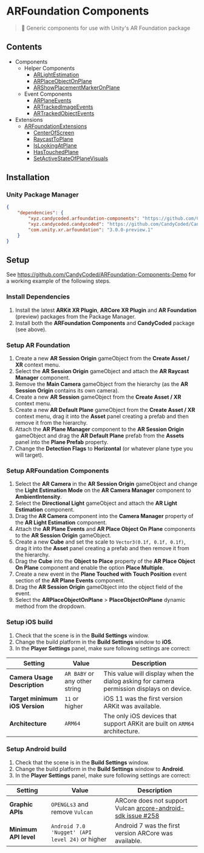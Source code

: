 # ARFoundation Components

> 📱 Generic components for use with Unity's AR Foundation package

## Contents

-   Components
    -   Helper Components
        -   [ARLightEstimation](Documentation/ARLightEstimation.md)
        -   [ARPlaceObjectOnPlane](Documentation/ARPlaceObjectOnPlane.md)
        -   [ARShowPlacementMarkerOnPlane](Documentation/ARShowPlacementMarkerOnPlane.md)
    -   Event Components
        -   [ARPlaneEvents](Documentation/ARPlaneEvents.md)
        -   [ARTrackedImageEvents](Documentation/ARTrackedImageEvents.md)
        -   [ARTrackedObjectEvents](Documentation/ARTrackedObjectEvents.md)
-   Extensions
    -   [ARFoundationExtensions](Documentation/ARFoundationExtensions.md)
        -   [CenterOfScreen](Documentation/ARFoundationExtensions.md#centerofscreen)
        -   [RaycastToPlane](Documentation/ARFoundationExtensions.md#raycasttoplane)
        -   [IsLookingAtPlane](Documentation/ARFoundationExtensions.md#islookingatplane)
        -   [HasTouchedPlane](Documentation/ARFoundationExtensions.md#hastouchedplane)
        -   [SetActiveStateOfPlaneVisuals](Documentation/ARFoundationExtensions.md#setactivestateofplanevisuals)

## Installation

### Unity Package Manager

```json
{
    "dependencies": {
        "xyz.candycoded.arfoundation-components": "https://github.com/CandyCoded/ARFoundation-Components.git#v3.0.0",
        "xyz.candycoded.candycoded": "https://github.com/CandyCoded/CandyCoded.git#v3.0.2",
        "com.unity.xr.arfoundation": "3.0.0-preview.1"
    }
}
```

## Setup

See <https://github.com/CandyCoded/ARFoundation-Components-Demo> for a working example of the following steps.

### Install Dependencies

1. Install the latest **ARKit XR Plugin**, **ARCore XR Plugin** and **AR Foundation** (preview) packages from the Package Manager.
2. Install both the **ARFoundation Components** and **CandyCoded** package (see above).

### Setup AR Foundation

1. Create a new **AR Session Origin** gameObject from the **Create Asset / XR** context menu.
1. Select the **AR Session Origin** gameObject and attach the **AR Raycast Manager** component.
1. Remove the **Main Camera** gameObject from the hierarchy (as the **AR Session Origin** contains its own camera).
1. Create a new **AR Session** gameObject from the **Create Asset / XR** context menu.
1. Create a new **AR Default Plane** gameObject from the **Create Asset / XR** context menu, drag it into the **Asset** panel creating a prefab and then remove it from the hierarchy.
1. Attach the **AR Plane Manager** component to the **AR Session Origin** gameObject and drag the **AR Default Plane** prefab from the **Assets** panel into the **Plane Prefab** property.
1. Change the **Detection Flags** to **Horizontal** (or whatever plane type you will target).

### Setup ARFoundation Components

1. Select the **AR Camera** in the **AR Session Origin** gameObject and change the **Light Estimation Mode** on the **AR Camera Manager** component to **AmbientIntensity**.
1. Select the **Directional Light** gameObject and attach the **AR Light Estimation** component.
1. Drag the **AR Camera** component into the **Camera Manager** property of the **AR Light Estimation** component.
1. Attach the **AR Plane Events** and **AR Place Object On Plane** components to the **AR Session Origin** gameObject.
1. Create a new **Cube** and set the scale to `Vector3(0.1f, 0.1f, 0.1f)`, drag it into the **Asset** panel creating a prefab and then remove it from the hierarchy.
1. Drag the **Cube** into the **Object to Place** property of the **AR Place Object On Plane** component and enable the option **Place Multiple**.
1. Create a new event in the **Plane Touched with Touch Position** event section of the **AR Plane Events** component.
1. Drag the **AR Session Origin** gameObject into the object field of the event.
1. Select the **ARPlaceObjectOnPlane** > **PlaceObjectOnPlane** dynamic method from the dropdown.

### Setup iOS build

1. Check that the scene is in the **Build Settings** window.
1. Change the build platform in the **Build Settings** window to **iOS**.
1. In the **Player Settings** panel, make sure following settings are correct:

| Setting                        | Value                         | Description                                                                              |
| ------------------------------ | ----------------------------- | ---------------------------------------------------------------------------------------- |
| **Camera Usage Description**   | `AR BABY` or any other string | This value will display when the dialog asking for camera permission displays on device. |
| **Target minimum iOS Version** | `11` or higher                | iOS 11 was the first version ARKit was available.                                        |
| **Architecture**               | `ARM64`                       | The only iOS devices that support ARKit are built on `ARM64` architecture.               |

### Setup Android build

1. Check that the scene is in the **Build Settings** window.
1. Change the build platform in the **Build Settings** window to **Android**.
1. In the **Player Settings** panel, make sure following settings are correct:

| Setting                     | Value                                           | Description                                                                                                                               |
| --------------------------- | ----------------------------------------------- | ----------------------------------------------------------------------------------------------------------------------------------------- |
| **Graphic APIs**            | `OPENGLs3` and remove `Vulcan`                  | ARCore does not support Vulcan [arcore-android-sdk issue #258](https://github.com/google-ar/arcore-android-sdk/issues/258)                |
| **Minimum API level**       | `Android 7.0 'Nugget' (API level 24)` or higher | Android 7 was the first version ARCore was available.                                                                                     |
